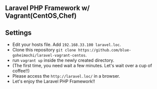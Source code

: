 ## Laravel PHP Framework w/ Vagrant(CentOS,Chef)

## Settings
* Edit your hosts file. Add `192.168.33.100 laravel.loc`.
* Clone this repository `git clone https://github.com/blue-goheimochi/laravel-vagrant-centos`.
* run `vagrant up` inside the newly created directory.
* (The first time, you need wait a few minutes.  Let's wait over a cup of coffee!!)
* Please access the `http://laravel.loc/` in a browser.
* Let's enjoy the Laravel PHP Framework!!